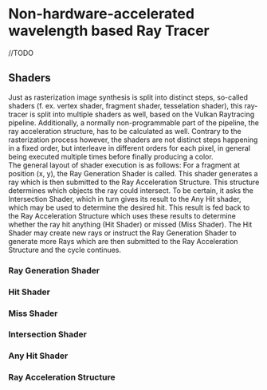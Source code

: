 # Non-hardware-accelerated wavelength based Ray Tracer
//TODO

## Shaders
Just as rasterization image synthesis is split into distinct steps, so-called shaders 
(f. ex. vertex shader, fragment shader, tesselation shader), this ray-tracer is split into 
multiple shaders as well, based on the Vulkan Raytracing pipeline. Additionally, a normally
non-programmable part of the pipeline, the ray acceleration structure, has to be calculated 
as well. Contrary to the rasterization process however, the shaders are not distinct steps 
happening in a fixed order, but interleave in different orders for each pixel, in general 
being executed multiple times before finally producing a color. \
The general layout of shader execution is as follows: For a fragment at position (x, y),
the Ray Generation Shader is called. This shader generates a ray which is then submitted 
to the Ray Acceleration Structure. This structure determines which objects the ray could
intersect. To be certain, it asks the Intersection Shader, which in turn gives its result 
to the Any Hit shader, which may be used to determine the desired hit. This result is fed 
back to the Ray Acceleration Structure which uses these results to determine whether the
ray hit anything (Hit Shader) or missed (Miss Shader). The Hit Shader may create new rays 
or instruct the Ray Generation Shader to generate more Rays which are then submitted to 
the Ray Acceleration Structure and the cycle continues. 

### Ray Generation Shader
### Hit Shader
### Miss Shader
### Intersection Shader
### Any Hit Shader
### Ray Acceleration Structure